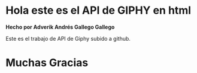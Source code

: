 # Hola este es el API de GIPHY en html

**Hecho por Adverik Andrés Gallego Gallego**

Este es el trabajo de API de Giphy subido a github. 

# Muchas Gracias
